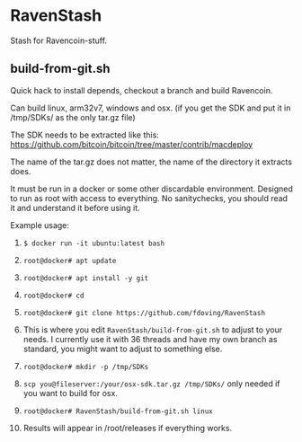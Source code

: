 # RavenStash
Stash for Ravencoin-stuff.

## build-from-git.sh
Quick hack to install depends, checkout a branch and build Ravencoin.

Can build linux, arm32v7, windows and osx. (if you get the SDK and put it in /tmp/SDKs/ as the only tar.gz file)

The SDK needs to be extracted like this: https://github.com/bitcoin/bitcoin/tree/master/contrib/macdeploy

The name of the tar.gz does not matter, the name of the directory it extracts does.


It must be run in a docker or some other discardable environment.
Designed to run as root with access to everything.
No sanitychecks, you should read it and understand it before using it.

Example usage:

1. `$ docker run -it ubuntu:latest bash`

2. `root@docker# apt update`

3. `root@docker# apt install -y git`

4. `root@docker# cd`

5. `root@docker# git clone https://github.com/fdoving/RavenStash`

6. This is where you edit `RavenStash/build-from-git.sh` to adjust to your needs. I currently use it with 36 threads and have my own branch as standard, you might want to adjust to something else.

7. `root@docker# mkdir -p /tmp/SDKs`

8. `scp you@fileserver:/your/osx-sdk.tar.gz /tmp/SDKs/`  only needed if you want to build for osx.

10. `root@docker# RavenStash/build-from-git.sh linux`

11. Results will appear in /root/releases if everything works.


